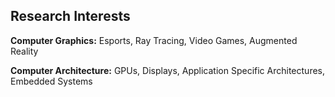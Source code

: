 ## Research Interests
**Computer Graphics:** Esports, Ray Tracing, Video Games, Augmented Reality

**Computer Architecture:** GPUs, Displays, Application Specific Architectures, Embedded Systems

